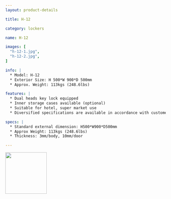 ```yaml
---
layout: product-details

title: H-12

category: lockers

name: H-12

images: [
  "h-12-1.jpg",
  "h-12-2.jpg",
]

info: |
  * Model: H-12
  * Exterior Size: H 500*W 900*D 500mm
  * Approx. Weight: 113kgs (248.6lbs)

features: |
  * Dual heads key lock equipped
  * Inner storage cases available (optional)
  * Suitable for hotel, super market use
  * Diversified specifications are available in accordance with customer&#39;s requirements

specs: |
  * Standard external dimension: H500*W900*D500mm
  * Approx Weight: 113kgs (248.6lbs)
  * Thickness: 3mm/body, 10mm/door

---
```


<img alt="" src="{IMAGE_CDN}/h-12-3.jpg" /><img alt="" src="{IMAGE_CDN}/h-12-4.jpg" style="width: 130px; height: 130px;" />
